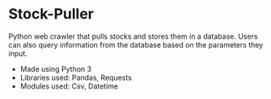 # Stock-Puller
Python web crawler that pulls stocks and stores them in a database. Users can also query information from the database based on the parameters they input.
- Made using Python 3
- Libraries used: Pandas, Requests
- Modules used: Csv, Datetime
